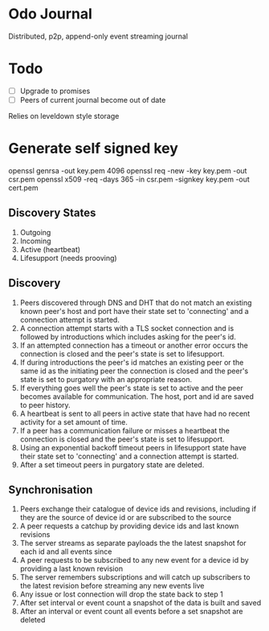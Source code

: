 # Odo Journal

Distributed, p2p, append-only event streaming journal

# Todo

- [ ] Upgrade to promises
- [ ] Peers of current journal become out of date

Relies on leveldown style storage

# Generate self signed key
openssl genrsa -out key.pem 4096
openssl req -new -key key.pem -out csr.pem
openssl x509 -req -days 365 -in csr.pem -signkey key.pem -out cert.pem

## Discovery States

1. Outgoing
2. Incoming
3. Active (heartbeat)
4. Lifesupport (needs prooving)

## Discovery

1. Peers discovered through DNS and DHT that do not match an existing known peer's host and port have their state set to 'connecting' and a connection attempt is started.
2. A connection attempt starts with a TLS socket connection and is followed by introductions which includes asking for the peer's id.
3. If an attempted connection has a timeout or another error occurs the connection is closed and the peer's state is set to lifesupport.
4. If during introductions the peer's id matches an existing peer or the same id as the initiating peer the connection is closed and the peer's state is set to purgatory with an appropriate reason.
5. If everything goes well the peer's state is set to active and the peer becomes available for communication. The host, port and id are saved to peer history.
6. A heartbeat is sent to all peers in active state that have had no recent activity for a set amount of time.
7. If a peer has a communication failure or misses a heartbeat the connection is closed and the peer's state is set to lifesupport.
8. Using an exponential backoff timeout peers in lifesupport state have their state set to 'connecting' and a connection attempt is started.
9. After a set timeout peers in purgatory state are deleted.

## Synchronisation

1. Peers exchange their catalogue of device ids and revisions, including if they are the source of device id or are subscribed to the source
2. A peer requests a catchup by providing device ids and last known revisions
3. The server streams as separate payloads the the latest snapshot for each id and all events since
4. A peer requests to be subscribed to any new event for a device id by providing a last known revision
5. The server remembers subscriptions and will catch up subscribers to the latest revision before streaming any new events live
6. Any issue or lost connection will drop the state back to step 1
7. After set interval or event count a snapshot of the data is built and saved
8. After an interval or event count all events before a set snapshot are deleted
